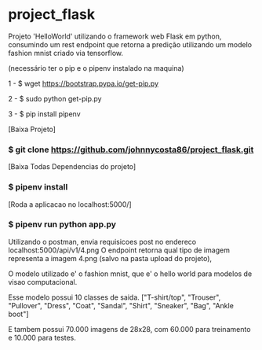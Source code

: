 # project_flask

Projeto 'HelloWorld' utilizando o framework web Flask em python, consumindo um rest endpoint
que retorna a predição utilizando um modelo fashion mnist criado via tensorflow.

(necessário ter o pip e o pipenv instalado na maquina)

1 - $ wget https://bootstrap.pypa.io/get-pip.py

2 - $ sudo python get-pip.py

3 - $ pip install pipenv

[Baixa Projeto]
### $ git clone https://github.com/johnnycosta86/project_flask.git

[Baixa Todas Dependencias do projeto]                   
### $ pipenv install 
                 
[Roda a aplicacao no localhost:5000/]
### $ pipenv run python app.py

Utilizando o postman, envia requisicoes post no endereco localhost:5000/api/v1/4.png
O endpoint retorna qual tipo de imagem representa a imagem 4.png (salvo na pasta upload do projeto),

O modelo utilizado e' o fashion mnist, que e' o hello world para modelos de visao computacional.

Esse modelo possui 10 classes de saida.
["T-shirt/top", "Trouser", "Pullover", "Dress", "Coat", "Sandal", "Shirt", "Sneaker", "Bag", "Ankle boot"]

E tambem possui 70.000 imagens de 28x28, com 60.000 para treinamento e 10.000 para testes.
